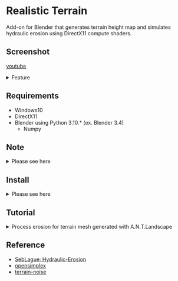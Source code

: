 # Realistic Terrain
Add-on for Blender that generates terrain height map and simulates hydraulic erosion using DirectX11 compute shaders.

## Screenshot
[youtube](https://www.youtube.com/watch?v=v3CK-s1jXPg)

<details>

<summary>Feature</summary>

<table>
    <caption>Generate Terrain Height Map (Left: Perlin Noise, Right: Perlin Noise with Ridge)</caption>
    <tr>
        <td><img src="Media/noise.png" width="530" /></td>
        <td><img src="Media/ridge-noise.png" width="530" /></td>
    </tr>
</table>
<table>
    <caption>Erode Terrain Mesh (Left: Befor, Right: After)</caption>
    <tr>
        <td><img src="Media/befor-erosion.png" width="530" /></td>
        <td><img src="Media/after-erosion-and-smoothmesh.png" width="530" /></td>
    </tr>
</table>
<table>
    <caption>Terrain Material</caption>
    <tr>
        <td><img src="Media/material.png" width="530" /></td>
    </tr>
</table>

</details>

## Requirements
- Windows10
- DirectX11
- Blender using Python 3.10.* (ex. Blender 3.4)
	- Numpy

## Note
<details><summary>Please see here</summary>
All versions 1.2 and later will be distributed with the release.
If you have already installed version 1.1 or earlier, please deactivate and uninstall the already installed realistic terrain before installing version 1.2 or later.
If you cannot uninstall version 1.1 or earlier, delete the folder directly. Add-ons for version 1.1 or earlier should be located in the following directory  

```
C:\Users\{USER_NAME}\AppData\Roaming\Blender Foundation\Blender\3.4\scripts\addons\realistic-terrain-master
```

</details>

## Install
<details>

<summary>Please see here</summary>

- Install 1.2 or later versions from release  
- Launch Blender and select the Zip file downloaded by Install from ```Edit/Preference/Add-ons```
<img src="media/install-to-blender.0.png" width="256"></img>  
- Enable "realistic terrain"  
<img src="media/install-to-blender.1.png" width="256"></img>  
- The toolbar will then appear here  
<img src="Media/toolbar.png" width="256" /></img>  

</details>

## Tutorial
<details><summary>Process erosion for terrain mesh generated with A.N.T.Landscape</summary>

- Create an A.N.T. Landscape grid with a resolution of 1024x1024 (be sure to create the grid with NxN resolution)  
<img src="media/a.n.t-tutorial/000.png"></img>
- Run simulations from ```Terrain/Erode/Process```  
<img src="media/a.n.t-tutorial/001.png" width="256"></img>  
<img src="media/a.n.t-tutorial/002.png"></img>
- Create a grid with size 2.0 and resolution 1024x1024 from Terrain/Grid/Create (A.N.T. Landscape meshes are not UV expanded, and high-resolution grids take time to expand, so create a pre-expanded grid)  
- Apply Shrinkwrap to copy grid vertex height information  
<img src="media/a.n.t-tutorial/003.png" width="256"></img>
- Select the grid from which the height information was copied and attach TerrainMaterial  
<img src="media/a.n.t-tutorial/004.png" width="256"></img>  
<img src="media/a.n.t-tutorial/005.png"></img>
- Adjust parameters to complete  
<img src="media/a.n.t-tutorial/006.png"></img>

</details>


## Reference
- [SebLague: Hydraulic-Erosion](https://github.com/SebLague/Hydraulic-Erosion)
- [opensimplex](https://code.larus.se/lmas/opensimplex)
- [terrain-noise](https://www.youtube.com/watch?v=pmZQMzObjNo)
